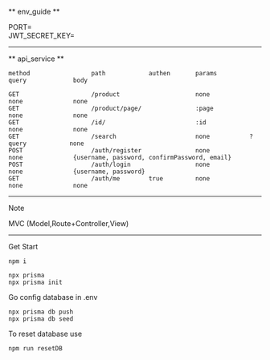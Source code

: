 ** env_guide **

PORT=<br>
JWT_SECRET_KEY=<br>

----------------------

** api_service **

```
method                 path            authen       params         query             body

GET                    /product                     none           none              none
GET                    /product/page/               :page          none              none
GET                    /id/                         :id            none              none
GET                    /search                      none           ?query            none
POST                   /auth/register               none           none              {username, password, confirmPassword, email}
POST                   /auth/login                  none           none              {username, password}
GET                    /auth/me        true         none           none              none
```

----------------------

Note

MVC (Model,Route+Controller,View)

----------------------
Get Start

```
npm i 

npx prisma
npx prisma init
```
Go config database in .env
```
npx prisma db push
npx prisma db seed
```
To reset database use
```
npm run resetDB
```
